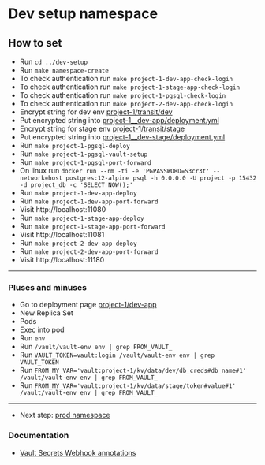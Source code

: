 # Dev setup namespace

## How to set
- Run `cd ../dev-setup`
- Run `make namespace-create`
- To check authentication run `make project-1-dev-app-check-login`
- To check authentication run `make project-1-stage-app-check-login`
- To check authentication run `make project-1-pgsql-check-login`
- To check authentication run `make project-2-dev-app-check-login`
- Encrypt string for dev env [project-1/transit/dev](http://localhost:8200/ui/vault/secrets/project-1%2Ftransit/actions/dev?action=encrypt)
- Put encrypted string into [project-1__dev-app/deployment.yml]()
- Encrypt string for stage env [project-1/transit/stage](http://localhost:8200/ui/vault/secrets/project-1%2Ftransit/actions/stage?action=encrypt)
- Put encrypted string into [project-1__dev-stage/deployment.yml]()
- Run `make project-1-pgsql-deploy`
- Run `make project-1-pgsql-vault-setup`
- Run `make project-1-pgsql-port-forward`
  <!-- Docker can't connect on mac, may be on Windows too -->
- On linux run `docker run --rm -ti -e 'PGPASSWORD=S3cr3t' --network=host postgres:12-alpine psql -h 0.0.0.0 -U project -p 15432 -d project_db -c 'SELECT NOW();'`
- Run `make project-1-dev-app-deploy`
- Run `make project-1-dev-app-port-forward`
- Visit http://localhost:11080
- Run `make project-1-stage-app-deploy`
- Run `make project-1-stage-app-port-forward`
- Visit http://localhost:11081
- Run `make project-2-dev-app-deploy`
- Run `make project-2-dev-app-port-forward`
- Visit http://localhost:11180 

---

### Pluses and minuses

- Go to deployment page [project-1/dev-app](http://localhost:8001/api/v1/namespaces/kubernetes-dashboard/services/https:kubernetes-dashboard:/proxy/#/deployment/dev-setup/project-1-dev-app?namespace=dev-setup)
- New Replica Set
- Pods
- Exec into pod
- Run `env`
- Run `/vault/vault-env env | grep FROM_VAULT_`
- Run `VAULT_TOKEN=vault:login /vault/vault-env env | grep VAULT_TOKEN`
- Run `FROM_MY_VAR='vault:project-1/kv/data/dev/db_creds#db_name#1' /vault/vault-env env | grep FROM_VAULT_`
- Run `FROM_MY_VAR='vault:project-1/kv/data/stage/token#value#1' /vault/vault-env env | grep FROM_VAULT_` 

---

- Next step: [prod namespace](../prod-setup)

### Documentation
<!-- - https://learn.hashicorp.com/tutorials/vault/agent-kubernetes -->

- [Vault Secrets Webhook annotations](https://banzaicloud.com/docs/bank-vaults/mutating-webhook/annotations/)